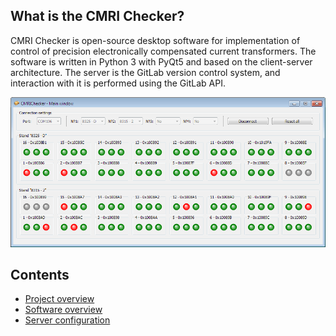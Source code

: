 ## What is the CMRI Checker?
CMRI Checker is open-source desktop software for implementation of control of precision electronically compensated current transformers. The software is written in Python 3 with PyQt5 and based on the client-server architecture. The server is the GitLab version control system, and interaction with it is performed using the GitLab API.

![Image](/icon/README.png?raw=true)

## Contents
- [Project overview](http://gthb.in/project/7-cmri-checker)
- [Software overview](http://gthb.in/blog/post/2018/9/4/2-cmri-checker-overview)
- [Server configuration](http://gthb.in/blog/post/2018/9/6/3-cmri-checker-server-configuration)
